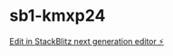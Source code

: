 # sb1-kmxp24

[Edit in StackBlitz next generation editor ⚡️](https://stackblitz.com/~/github.com/SergioRubio01/sb1-kmxp24)